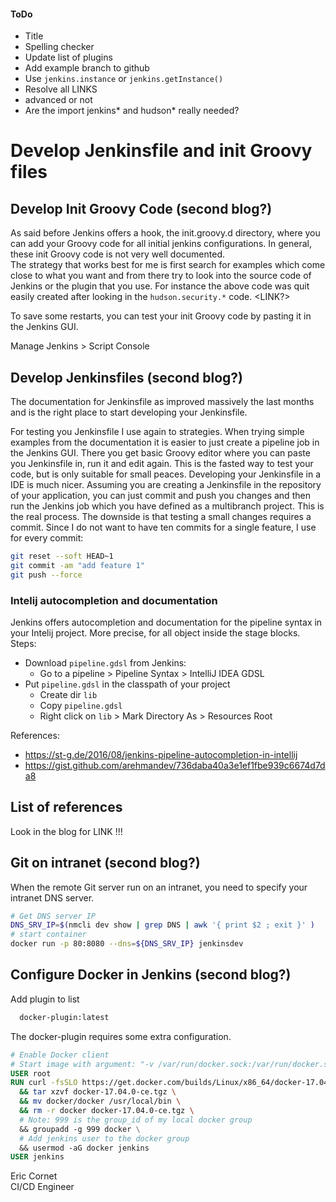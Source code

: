 
#### ToDo
- Title
- Spelling checker
- Update list of plugins
- Add example branch to github
- Use `jenkins.instance` or `jenkins.getInstance()`
- Resolve all LINKS
- advanced or not
- Are the import jenkins* and hudson* really needed?


# Develop Jenkinsfile and init Groovy files

## Develop Init Groovy Code  (second blog?)
As said before Jenkins offers a hook, the init.groovy.d directory, where you can add your Groovy code for all initial jenkins configurations.
In general, these init Groovy code is not very well documented.  
The strategy that works best for me is first search for examples which come close to what you want and from there try to look into the source code of Jenkins or the plugin that you use.
For instance the above code was quit easily created after looking in the `hudson.security.*` code.
<LINK?>

To save some restarts, you can test your init Groovy code by pasting it in the Jenkins GUI.

Manage Jenkins > Script Console

<Link or Small Picture?>


## Develop Jenkinsfiles  (second blog?)
The documentation for Jenkinsfile as improved massively the last months and is the right place to start developing your Jenkinsfile.
<LINK pipeline syntax>
For testing you Jenkinsfile I use again to strategies. 
When trying simple examples from the documentation it is easier to just create a pipeline job in the Jenkins GUI.
There you get basic Groovy editor where you can paste you Jenkinsfile in, run it and edit again. 
This is the fasted way to test your code, but is only suitable for small peaces.
Developing your Jenkinsfile in a IDE is much nicer. 
Assuming you are creating a Jenkinsfile in the repository of your application, you can just commit and push you changes and then run the Jenkins job which you have defined as a multibranch project.
This is the real process.
The downside is that testing a small changes requires a commit. 
Since I do not want to have ten commits for a single feature, I use for every commit:

```bash
git reset --soft HEAD~1
git commit -am "add feature 1"
git push --force
```

### Intelij autocompletion and documentation
Jenkins offers autocompletion and documentation for the pipeline syntax in your Intelij project. 
More precise, for all object inside the stage blocks.
Steps:

- Download `pipeline.gdsl` from Jenkins:
  - Go to a pipeline > Pipeline Syntax > IntelliJ IDEA GDSL
- Put `pipeline.gdsl` in the classpath of your project
  - Create dir `lib`
  - Copy `pipeline.gdsl`
  - Right click on `lib` > Mark Directory As > Resources Root
  
References: 
- https://st-g.de/2016/08/jenkins-pipeline-autocompletion-in-intellij
- https://gist.github.com/arehmandev/736daba40a3e1ef1fbe939c6674d7da8


## List of references
Look in the blog for LINK !!!



## Git on intranet (second blog?)
When the remote Git server run on an intranet, you need to specify your intranet DNS server.

```bash
# Get DNS server IP
DNS_SRV_IP=$(nmcli dev show | grep DNS | awk '{ print $2 ; exit }' )
# start container
docker run -p 80:8080 --dns=${DNS_SRV_IP} jenkinsdev
```


## Configure Docker in Jenkins (second blog?)

Add plugin to list

```bash
  docker-plugin:latest
```

The docker-plugin requires some extra configuration.

```dockerfile
# Enable Docker client
# Start image with argument: "-v /var/run/docker.sock:/var/run/docker.sock"
USER root
RUN curl -fsSLO https://get.docker.com/builds/Linux/x86_64/docker-17.04.0-ce.tgz \
  && tar xzvf docker-17.04.0-ce.tgz \
  && mv docker/docker /usr/local/bin \
  && rm -r docker docker-17.04.0-ce.tgz \
  # Note: 999 is the group_id of my local docker group
  && groupadd -g 999 docker \
  # Add jenkins user to the docker group
  && usermod -aG docker jenkins
USER jenkins
```



Eric Cornet <br>
CI/CD Engineer 


